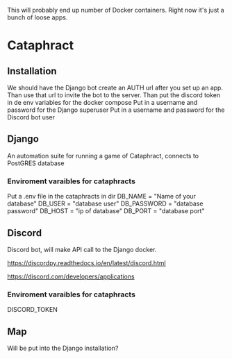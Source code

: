 This will probably end up number of Docker containers.  Right now it's just a bunch
of loose apps.

# Cataphract

## Installation
We should have the Django bot create an AUTH url after you set up an app.
Than use that url to invite the bot to the server.
Than put the discord token in de env variables for the docker compose
Put in a username and password for the Django superuser
Put in a username and password for the Discord bot user

## Django
An automation suite for running a game of Cataphract,
connects to PostGRES database


### Enviroment varaibles for cataphracts
Put a .env file in the cataphracts in dir
DB_NAME = "Name of your database"
DB_USER = "database user"
DB_PASSWORD = "database password"
DB_HOST = "ip of database"
DB_PORT = "database port"


## Discord
Discord bot, will make API call to the Django docker.

https://discordpy.readthedocs.io/en/latest/discord.html

https://discord.com/developers/applications

### Enviroment varaibles for cataphracts
DISCORD_TOKEN


## Map
Will be put into the Django installation?